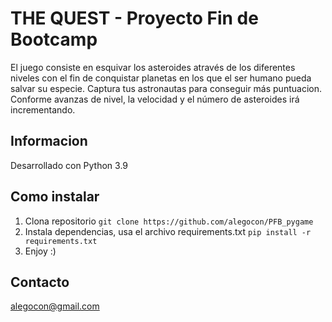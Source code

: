 # THE QUEST - Proyecto Fin de Bootcamp
El juego consiste en esquivar los asteroides através de los diferentes niveles con el fin de conquistar planetas en los que el ser humano pueda salvar su especie.
Captura tus astronautas para conseguir más puntuacion.
Conforme avanzas de nivel, la velocidad y el número de asteroides irá incrementando.

## Informacion
Desarrollado con Python 3.9

## Como instalar
1. Clona repositorio
`git clone https://github.com/alegocon/PFB_pygame`
2. Instala dependencias, usa el archivo requirements.txt
`pip install -r requirements.txt`
3. Enjoy :)

## Contacto
alegocon@gmail.com
